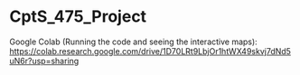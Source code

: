 # CptS_475_Project

Google Colab (Running the code and seeing the interactive maps): https://colab.research.google.com/drive/1D70LRt9LbjOr1htWX49skvj7dNd5uN6r?usp=sharing
